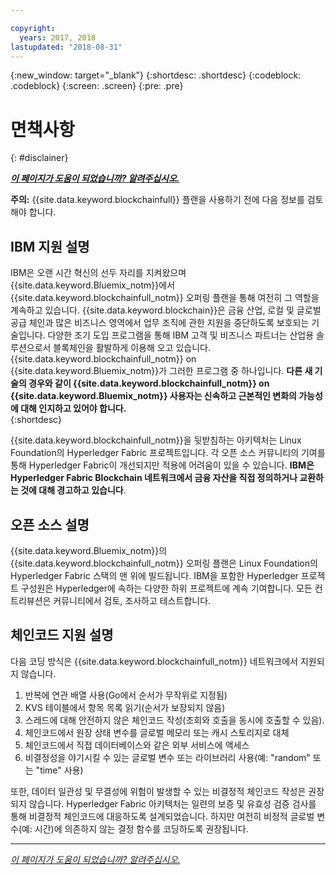 ```yaml
---

copyright:
  years: 2017, 2018
lastupdated: "2018-08-31"
---
```


{:new_window: target="_blank"}
{:shortdesc: .shortdesc}
{:codeblock: .codeblock}
{:screen: .screen}
{:pre: .pre}


# 면책사항
{: #disclainer}


***[이 페이지가 도움이 되었습니까? 알려주십시오.](https://www.surveygizmo.com/s3/4501493/IBM-Blockchain-Documentation)***


**주의:** {{site.data.keyword.blockchainfull}} 플랜을 사용하기 전에 다음 정보를 검토해야 합니다.

## IBM 지원 설명

IBM은 오랜 시간 혁신의 선두 자리를 지켜왔으며 {{site.data.keyword.Bluemix_notm}}에서 {{site.data.keyword.blockchainfull_notm}} 오퍼링 플랜을 통해 여전히 그 역할을 계속하고 있습니다. {{site.data.keyword.blockchain}}은 금융 산업, 로컬 및 글로벌 공급 체인과 많은 비즈니스 영역에서 업무 조직에 관한 지원을 중단하도록 보호되는 기술입니다. 다양한 조기 도입 프로그램을 통해 IBM 고객 및 비즈니스 파트너는 산업용 솔루션으로서 블록체인을 활발하게 이용해 오고 있습니다. {{site.data.keyword.blockchainfull_notm}} on {{site.data.keyword.Bluemix_notm}}가 그러한 프로그램 중 하나입니다. **다른 새 기술의 경우와 같이 {{site.data.keyword.blockchainfull_notm}} on {{site.data.keyword.Bluemix_notm}} 사용자는 신속하고 근본적인 변화의 가능성에 대해 인지하고 있어야 합니다.**  
{:shortdesc}

{{site.data.keyword.blockchainfull_notm}}을 뒷받침하는 아키텍처는 Linux Foundation의 Hyperledger Fabric 프로젝트입니다. 각 오픈 소스 커뮤니티의 기여를 통해 Hyperledger Fabric이 개선되지만 적용에 어려움이 있을 수 있습니다. **IBM은 Hyperledger Fabric Blockchain 네트워크에서 금융 자산을 직접 정의하거나 교환하는 것에 대해 경고하고 있습니다**.  

## 오픈 소스 설명

{{site.data.keyword.Bluemix_notm}}의 {{site.data.keyword.blockchainfull_notm}} 오퍼링 플랜은 Linux Foundation의 Hyperledger Fabric 스택의 맨 위에 빌드됩니다. IBM을 포함한 Hyperledger 프로젝트 구성원은 Hyperledger에 속하는 다양한 하위 프로젝트에 계속 기여합니다.  모든 컨트리뷰션은 커뮤니티에서 검토, 조사하고 테스트합니다.

## 체인코드 지원 설명

다음 코딩 방식은 {{site.data.keyword.blockchainfull_notm}} 네트워크에서 지원되지 않습니다.

1. 반복에 연관 배열 사용(Go에서 순서가 무작위로 지정됨)
2. KVS 테이블에서 항목 목록 읽기(순서가 보장되지 않음)
3. 스레드에 대해 안전하지 않은 체인코드 작성(조회와 호출을 동시에 호출할 수 있음).
4. 체인코드에서 원장 상태 변수를 글로벌 메모리 또는 캐시 스토리지로 대체
5. 체인코드에서 직접 데이터베이스와 같은 외부 서비스에 액세스
6. 비결정성을 야기시킬 수 있는 글로벌 변수 또는 라이브러리 사용(예: "random" 또는 "time" 사용)  

또한, 데이터 일관성 및 무결성에 위험이 발생할 수 있는 비결정적 체인코드 작성은 권장되지 않습니다.  Hyperledger Fabric 아키텍처는 일련의 보증 및 유효성 검증 검사를 통해 비결정적 체인코드에 대응하도록 설계되었습니다. 하지만 여전히 비정적 글로벌 변수(예: 시간)에 의존하지 않는 결정 함수를 코딩하도록 권장됩니다.  

---

*[이 페이지가 도움이 되었습니까? 알려주십시오.](https://www.surveygizmo.com/s3/4501493/IBM-Blockchain-Documentation)*
